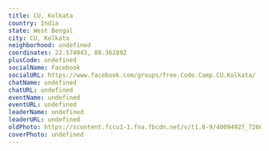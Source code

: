 ```yaml
---
title: CU, Kolkata
country: India
state: West Bengal
city: CU, Kolkata
neighborhood: undefined
coordinates: 22.574943, 88.362892
plusCode: undefined
socialName: Facebook
socialURL: https://www.facebook.com/groups/free.Code.Camp.CU.Kolkata/
chatName: undefined
chatURL: undefined
eventName: undefined
eventURL: undefined
leaderName: undefined
leaderURL: undefined
oldPhoto: https://scontent.fccu1-1.fna.fbcdn.net/v/t1.0-9/40094927_726617307697940_7335538390466560000_o.jpg?_nc_cat=0&oh=7f7cca5f10d14206a0c34daf853af77d&oe=5C389A4A
coverPhoto: undefined
---
```

